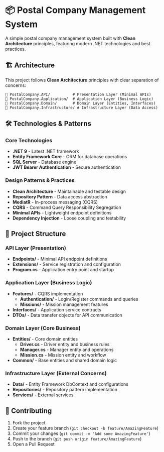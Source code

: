 # 📦 Postal Company Management System

A simple postal company management system built with **Clean Architecture** principles, featuring modern .NET technologies and best practices.



## 🏗️ Architecture

This project follows **Clean Architecture** principles with clear separation of concerns:

```
📁 PostalCompany.API/          # Presentation Layer (Minimal APIs)
📁 PostalCompany.Application/  # Application Layer (Business Logic)
📁 PostalCompany.Domain/       # Domain Layer (Entities, Interfaces)
📁 PostalCompany.Infrastructure/ # Infrastructure Layer (Data Access)
```

## 🛠️ Technologies & Patterns

### Core Technologies
- **.NET 9** - Latest .NET framework
- **Entity Framework Core** - ORM for database operations
- **SQL Server** - Database engine
- **JWT Bearer Authentication** - Secure authentication

### Design Patterns & Practices
- **Clean Architecture** - Maintainable and testable design
- **Repository Pattern** - Data access abstraction
- **MediatR** - In-process messaging (CQRS)
- **CQRS** - Command Query Responsibility Segregation
- **Minimal APIs** - Lightweight endpoint definitions
- **Dependency Injection** - Loose coupling and testability

## 🎯 Project Structure

### **API Layer** (Presentation)
- **Endpoints/** - Minimal API endpoint definitions
- **Extensions/** - Service registration and configuration
- **Program.cs** - Application entry point and startup

### **Application Layer** (Business Logic)  
- **Features/** - CQRS implementation
  - **Authentication/** - Login/Register commands and queries
  - **Missions/** - Mission management features
- **Interfaces/** - Application service contracts
- **DTOs/** - Data transfer objects for API communication

### **Domain Layer** (Core Business)
- **Entities/** - Core domain entities
  - **Driver.cs** - Driver entity and business rules
  - **Manager.cs** - Manager entity and operations  
  - **Mission.cs** - Mission entity and workflow
- **Common/** - Base entities and shared domain logic

### **Infrastructure Layer** (External Concerns)
- **Data/** - Entity Framework DbContext and configurations
- **Repositories/** - Repository pattern implementation
- **Services/** - External services 

## 🤝 Contributing

1. Fork the project
2. Create your feature branch (`git checkout -b feature/AmazingFeature`)
3. Commit your changes (`git commit -m 'Add some AmazingFeature'`)
4. Push to the branch (`git push origin feature/AmazingFeature`)
5. Open a Pull Request

